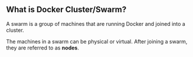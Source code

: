 ## What is Docker Cluster/Swarm?
A swarm is a group of machines that are running Docker and joined into a cluster.

The machines in a swarm can be physical or virtual. After joining a swarm, they are referred to as **nodes**.
